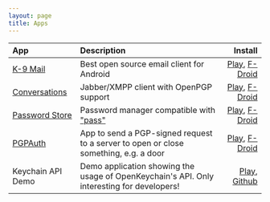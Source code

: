 ```yaml
---
layout: page
title: Apps
---
```


| App            | Description   | Install |
|:-------------- |:------------- | -------:|
| [K-9 Mail](https://code.google.com/p/k9mail/)       | Best open source email client for Android | [Play](https://play.google.com/store/apps/details?id=com.fsck.k9), [F-Droid](https://f-droid.org/app/com.fsck.k9) |
| [Conversations](https://github.com/siacs/Conversations)  | Jabber/XMPP client with OpenPGP support | [Play](https://play.google.com/store/apps/details?id=eu.siacs.conversations), [F-Droid](https://f-droid.org/app/eu.siacs.conversations) |
| [Password Store](https://github.com/zeapo/Android-Password-Store) | Password manager compatible with ["pass"](http://www.passwordstore.org) | [Play](https://play.google.com/store/apps/details?id=com.zeapo.pwdstore), [F-Droid](https://f-droid.org/repository/browse/?fdid=com.zeapo.pwdstore) |
| [PGPAuth](https://github.com/LittleFox94/PGPAuth)        | App to send a PGP-signed request to a server to open or close something, e.g. a door | [Play](https://play.google.com/store/apps/details?id=org.lf_net.pgpunlocker), [F-Droid](https://f-droid.org/app/org.lf_net.pgpunlocker) |
| Keychain API Demo  | Demo application showing the usage of OpenKeychain's API. Only interesting for developers! | [Play](https://play.google.com/store/apps/details?id=org.sufficientlysecure.keychain.demo), [Github](https://github.com/open-keychain/api-example) |
